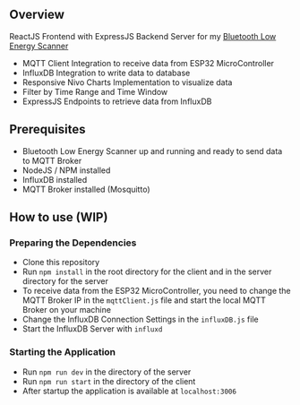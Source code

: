 ## Overview
ReactJS Frontend with ExpressJS Backend Server for my [Bluetooth Low Energy Scanner](https://github.com/jutnhbr/dln-ble-scanner-for-room-utilization) 
- MQTT Client Integration to receive data from ESP32 MicroController
- InfluxDB Integration to write data to database
- Responsive Nivo Charts Implementation to visualize data
- Filter by Time Range and Time Window
- ExpressJS Endpoints to retrieve data from InfluxDB

## Prerequisites
- Bluetooth Low Energy Scanner up and running and ready to send data to MQTT Broker
- NodeJS / NPM installed
- InfluxDB installed
- MQTT Broker installed (Mosquitto)

## How to use (WIP)
### Preparing the Dependencies
- Clone this repository
- Run `npm install` in the root directory for the client and in the server directory for the server
- To receive data from the ESP32 MicroController, you need to change the MQTT Broker IP in the `mqttClient.js` file and 
start the local MQTT Broker on your machine
- Change the InfluxDB Connection Settings in the `influxDB.js` file
- Start the InfluxDB Server with `influxd` 
### Starting the Application
- Run `npm run dev` in the directory of the server
- Run `npm run start` in the directory of the client
- After startup the application is available at `localhost:3006`